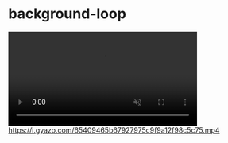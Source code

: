 # background-loop

<a href="https://gyazo.com/65409465b67927975c9f9a12f98c5c75"><video alt="Video from Gyazo" width="380" autoplay muted loop playsinline controls><source src="https://i.gyazo.com/65409465b67927975c9f9a12f98c5c75.mp4" type="video/mp4" /></video></a>https://i.gyazo.com/65409465b67927975c9f9a12f98c5c75.mp4
